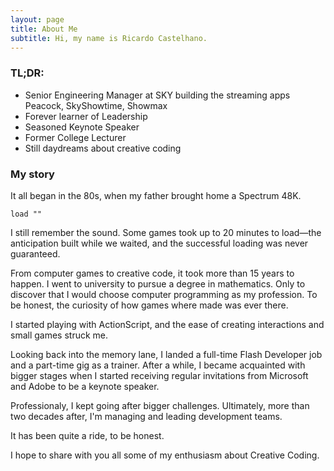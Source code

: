 ```yaml
---
layout: page
title: About Me
subtitle: Hi, my name is Ricardo Castelhano.
---
```


### TL;DR:
- Senior Engineering Manager at SKY building the streaming apps Peacock, SkyShowtime, Showmax
- Forever learner of Leadership
- Seasoned Keynote Speaker
- Former College Lecturer
- Still daydreams about creative coding


### My story

It all began in the 80s, when my father brought home a Spectrum 48K.

~~~
load ""
~~~

I still remember the sound. Some games took up to 20 minutes to load—the anticipation built while we waited, and the successful loading was never guaranteed.

From computer games to creative code, it took more than 15 years to happen. I went to university to pursue a degree in mathematics. Only to discover that I would choose computer programming as my profession. To be honest, the curiosity of how games where made was ever there.

I started playing with ActionScript, and the ease of creating interactions and small games struck me.

Looking back into the memory lane, I landed a full-time Flash Developer job and a part-time gig as a trainer. After a while, I became acquainted with bigger stages when I started receiving regular invitations from Microsoft and Adobe to be a keynote speaker.

Professionaly, I kept going after bigger challenges. Ultimately, more than two decades after, I'm managing and leading development teams.

It has been quite a ride, to be honest.

I hope to share with you all some of my enthusiasm about Creative Coding.